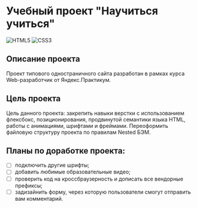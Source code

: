# Учебный проект "Научиться учиться"
![HTML5](https://img.shields.io/badge/HTML-HTML5-red?logo=HTML5&style=flat)
![CSS3](https://img.shields.io/badge/CSS-CSS3-green?logo=CSS3&style=flat)
## Описание проекта
Проект типового одностраничного сайта разработан в рамках курса Web-разработчик от Яндекс.Практикум.
## Цель проекта
Цель данного проекта: закрепить навыки верстки с использованием флексбокс, позиционирования, продвинутой семантики языка HTML, работы с анимациями, шрифтами и фреймами. Переоформить файловую структуру проекта по правилам Nested БЭМ.
## Планы по доработке проекта:
- [ ] подключить другие шрифты;
- [ ] добавить любимые образовательные видео;
- [ ] проверить код на кроссбраузерность и дописать все вендорные префиксы;
- [ ] задизайнить форму, через которую пользователи смогут отправить вам комментарий.
